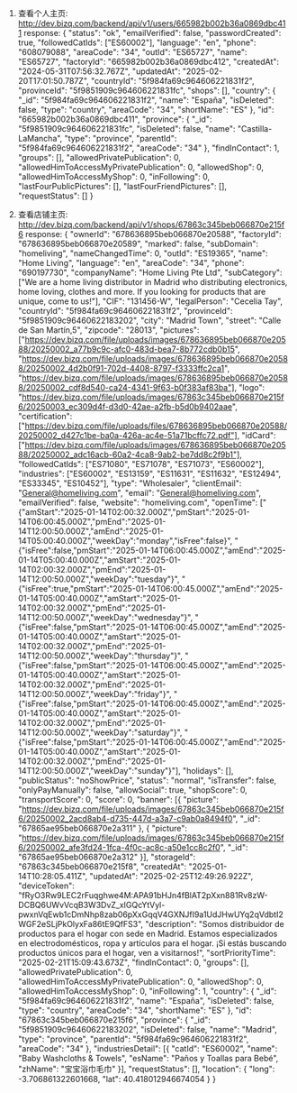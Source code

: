 1. 查看个人主页: http://dev.bizq.com/backend/api/v1/users/665982b002b36a0869dbc411
   response: {
   "status": "ok",
   "emailVerified": false,
   "passwordCreated": true,
   "followedCatIds": ["ES60002"],
   "language": "en",
   "phone": "608079088",
   "areaCode": "34",
   "outId": "ES65727",
   "name": "ES65727",
   "factoryId": "665982b002b36a0869dbc412",
   "createdAt": "2024-05-31T07:56:32.767Z",
   "updatedAt": "2025-02-20T17:01:50.787Z",
   "countryId": "5f984fa69c964606221831f2",
   "provinceId": "5f9851909c964606221831fc",
   "shops": [],
   "country": {
   "\_id": "5f984fa69c964606221831f2",
   "name": "España",
   "isDeleted": false,
   "type": "country",
   "areaCode": "34",
   "shortName": "ES"
   },
   "id": "665982b002b36a0869dbc411",
   "province": {
   "\_id": "5f9851909c964606221831fc",
   "isDeleted": false,
   "name": "Castilla-LaMancha",
   "type": "province",
   "parentId": "5f984fa69c964606221831f2",
   "areaCode": "34"
   },
   "findInContact": 1,
   "groups": [],
   "allowedPrivatePublication": 0,
   "allowedHimToAccessMyPrivatePublication": 0,
   "allowedShop": 0,
   "allowedHimToAccessMyShop": 0,
   "inFollowing": 0,
   "lastFourPublicPictures": [],
   "lastFourFriendPictures": [],
   "requestStatus": []
   }

2. 查看店铺主页: http://dev.bizq.com/backend/api/v1/shops/67863c345beb066870e215f6
   response: {
   "ownerId": "678636895beb066870e20588",
   "factoryId": "678636895beb066870e20589",
   "marked": false,
   "subDomain": "homeliving",
   "nameChangedTime": 0,
   "outId": "ES19365",
   "name": "Home Living",
   "language": "en",
   "areaCode": "34",
   "phone": "690197730",
   "companyName": "Home Living Pte Ltd",
   "subCategory": ["We are a home living distributor in Madrid who distributing electronics, home loving, clothes and more. If you looking for products that are unique, come to us!"],
   "CIF": "131456-W",
   "legalPerson": "Cecelia Tay",
   "countryId": "5f984fa69c964606221831f2",
   "provinceId": "5f9851909c96460622183202",
   "city": "Madrid Town",
   "street": "Calle de San Martín,5",
   "zipcode": "28013",
   "pictures": ["https://dev.bizq.com/file/uploads/images/678636895beb066870e20588/20250002_a77b9c9c-afc0-483d-bea7-8b772cdb0b15", "https://dev.bizq.com/file/uploads/images/678636895beb066870e20588/20250002_4d2b0f91-702d-4408-8797-f3333ffc2ca1", "https://dev.bizq.com/file/uploads/images/678636895beb066870e20588/20250002_cdf8d540-ca24-4341-9f63-b0f383af83ba"],
   "logo": "https://dev.bizq.com/file/uploads/images/67863c345beb066870e215f6/20250003_ec309d4f-d3d0-42ae-a2fb-b5d0b9402aae",
   "certification": ["https://dev.bizq.com/file/uploads/files/678636895beb066870e20588/20250002_d427c1be-ba0a-426a-ac4e-51a71bcffc72.pdf"],
   "idCard": ["https://dev.bizq.com/file/uploads/images/678636895beb066870e20588/20250002_adc16acb-60a2-4ca8-9ab2-be7dd8c2f9b1"],
   "followedCatIds": ["ES71080", "ES71078", "ES71073", "ES60002"],
   "industries": ["ES60002", "ES13159", "ES11631", "ES11632", "ES12494", "ES33345", "ES10452"],
   "type": "Wholesaler",
   "clientEmail": "General@homeliving.com",
   "email": "General@homeliving.com",
   "emailVerified": false,
   "website": "homeliving.com",
   "openTime": ["{\"amStart\":\"2025-01-14T02:00:32.000Z\",\"pmStart\":\"2025-01-14T06:00:45.000Z\",\"pmEnd\":\"2025-01-14T12:00:50.000Z\",\"amEnd\":\"2025-01-14T05:00:40.000Z\",\"weekDay\":\"monday\",\"isFree\":false}", "{\"isFree\":false,\"pmStart\":\"2025-01-14T06:00:45.000Z\",\"amEnd\":\"2025-01-14T05:00:40.000Z\",\"amStart\":\"2025-01-14T02:00:32.000Z\",\"pmEnd\":\"2025-01-14T12:00:50.000Z\",\"weekDay\":\"tuesday\"}", "{\"isFree\":true,\"pmStart\":\"2025-01-14T06:00:45.000Z\",\"amEnd\":\"2025-01-14T05:00:40.000Z\",\"amStart\":\"2025-01-14T02:00:32.000Z\",\"pmEnd\":\"2025-01-14T12:00:50.000Z\",\"weekDay\":\"wednesday\"}", "{\"isFree\":false,\"pmStart\":\"2025-01-14T06:00:45.000Z\",\"amEnd\":\"2025-01-14T05:00:40.000Z\",\"amStart\":\"2025-01-14T02:00:32.000Z\",\"pmEnd\":\"2025-01-14T12:00:50.000Z\",\"weekDay\":\"thursday\"}", "{\"isFree\":false,\"pmStart\":\"2025-01-14T06:00:45.000Z\",\"amEnd\":\"2025-01-14T05:00:40.000Z\",\"amStart\":\"2025-01-14T02:00:32.000Z\",\"pmEnd\":\"2025-01-14T12:00:50.000Z\",\"weekDay\":\"friday\"}", "{\"isFree\":false,\"pmStart\":\"2025-01-14T06:00:45.000Z\",\"amEnd\":\"2025-01-14T05:00:40.000Z\",\"amStart\":\"2025-01-14T02:00:32.000Z\",\"pmEnd\":\"2025-01-14T12:00:50.000Z\",\"weekDay\":\"saturday\"}", "{\"isFree\":false,\"pmStart\":\"2025-01-14T06:00:45.000Z\",\"amEnd\":\"2025-01-14T05:00:40.000Z\",\"amStart\":\"2025-01-14T02:00:32.000Z\",\"pmEnd\":\"2025-01-14T12:00:50.000Z\",\"weekDay\":\"sunday\"}"],
   "holidays": [],
   "publicStatus": "noShowPrice",
   "status": "normal",
   "isTransfer": false,
   "onlyPayManually": false,
   "allowSocial": true,
   "shopScore": 0,
   "transportScore": 0,
   "score": 0,
   "banner": [{
   "picture": "https://dev.bizq.com/file/uploads/images/67863c345beb066870e215f6/20250002_2acd8ab4-d735-447d-a3a7-c9ab0a8494f0",
   "_id": "67865ae95beb066870e2a311"
   }, {
   "picture": "https://dev.bizq.com/file/uploads/images/67863c345beb066870e215f6/20250002_afe3fd24-1fca-4f0c-ac8c-a50e1cc8c2f0",
   "_id": "67865ae95beb066870e2a312"
   }],
   "storageId": "67863c345beb066870e215f8",
   "createdAt": "2025-01-14T10:28:05.411Z",
   "updatedAt": "2025-02-25T12:49:26.922Z",
   "deviceToken": "fRyO3Rw9LEC2rFuqghwe4M:APA91bHJn4fBlAT2pXxn881Rv8zW-DCBQ6UWvVcqB3W3DvZ_xIGQcYtVyl-pwxnVqEwb1cDmNhp8zab06pXxGqqV4GXNJfI9a1UdJHwUYq2qVdbtI2WGF2eSLjPkOlyxFa86tE9QfFS3",
   "description": "Somos distribuidor de productos para el hogar con sede en Madrid. Estamos especializados en electrodomésticos, ropa y artículos para el hogar. ¡Si estás buscando productos únicos para el hogar, ven a visitarnos!",
   "sortPriorityTime": "2025-02-21T15:09:43.673Z",
   "findInContact": 0,
   "groups": [],
   "allowedPrivatePublication": 0,
   "allowedHimToAccessMyPrivatePublication": 0,
   "allowedShop": 0,
   "allowedHimToAccessMyShop": 0,
   "inFollowing": 1,
   "country": {
   "\_id": "5f984fa69c964606221831f2",
   "name": "España",
   "isDeleted": false,
   "type": "country",
   "areaCode": "34",
   "shortName": "ES"
   },
   "id": "67863c345beb066870e215f6",
   "province": {
   "\_id": "5f9851909c96460622183202",
   "isDeleted": false,
   "name": "Madrid",
   "type": "province",
   "parentId": "5f984fa69c964606221831f2",
   "areaCode": "34"
   },
   "industriesDetail": [{
   "catId": "ES60002",
   "name": "Baby Washcloths & Towels",
   "esName": "Paños y Toallas para Bebé",
   "zhName": "宝宝浴巾毛巾"
   }],
   "requestStatus": [],
   "location": {
   "long": -3.706861322601668,
   "lat": 40.418012946674054
   }
   }
